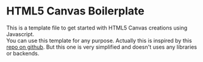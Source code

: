 # HTML5 Canvas Boilerplate
This is a template file to get started with HTML5 Canvas creations using Javascript.  
You can use this template for any purpose. Actually this is inspired by this [repo on github](https://github.com/christopher4lis/canvas-boilerplate).
But this one is very simplified and doesn't uses any libraries or backends.
